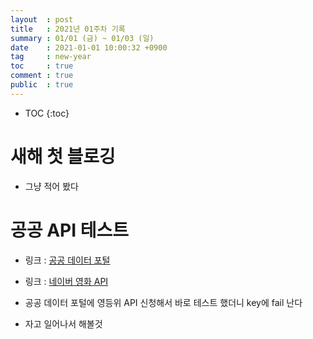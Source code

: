 ```yaml
---
layout  : post
title   : 2021년 01주차 기록
summary : 01/01 (금) ~ 01/03 (일)
date    : 2021-01-01 10:00:32 +0900
tag     : new-year 
toc     : true
comment : true
public  : true
---
```

* TOC
{:toc}

# 새해 첫 블로깅

* 그냥 적어 봤다

# 공공 API 테스트

* 링크 : [공공 데이터 포털](https://www.data.go.kr/index.do) 
* 링크 : [네이버 영화 API](https://developers.naver.com/docs/search/movie/)

* 공공 데이터 포털에 영등위 API 신청해서 바로 테스트 했더니 key에 fail 난다
* 자고 일어나서 해볼것
